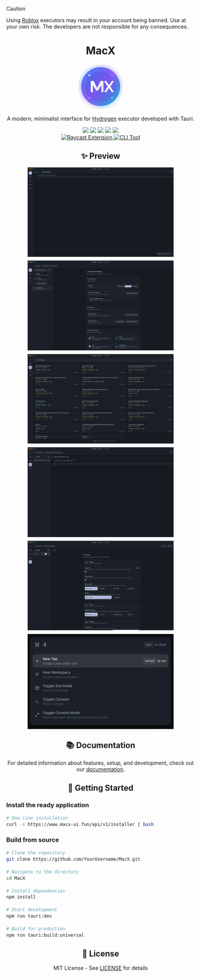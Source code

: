 > [!CAUTION]
> Using [Roblox](https://www.roblox.com) executors may result in your account being banned. Use at your own risk. The developers are not responsible for any consequences.

# <div align="center">MacX</div>

<div align="center">
  <img src="public/MacX-logo.svg" alt="MacX" width="120" />
</div>

<div align="center">
  <p>A modern, minimalist interface for <a href="https://www.hydrogen.lat/">Hydrogen</a> executor developed with Tauri.</p>
</div>

<div align="center">
  <img src="https://img.shields.io/badge/Tauri-FFC131?style=for-the-badge&logo=Tauri&logoColor=white" />
  <img src="https://img.shields.io/badge/React-20232A?style=for-the-badge&logo=react&logoColor=61DAFB" />
  <img src="https://img.shields.io/badge/TypeScript-007ACC?style=for-the-badge&logo=typescript&logoColor=white" />
  <img src="https://img.shields.io/badge/Tailwind_CSS-38B2AC?style=for-the-badge&logo=tailwind-css&logoColor=white" />
  <img src="https://img.shields.io/badge/Rust-000000?style=for-the-badge&logo=rust&logoColor=white" />
</div>

<div align="center">
  <a href="raycast/macx/README.md">
    <img src="https://img.shields.io/badge/Raycast_Extension-FF6363?style=for-the-badge&logo=raycast&logoColor=white" alt="Raycast Extension" />
  </a>
  <a href="cli/README.md">
    <img src="https://img.shields.io/npm/v/macx-cli-tool?style=for-the-badge&color=dee0ef" alt="CLI Tool" />
  </a>
</div>

## <div align="center">✨ Preview</div>

<div align="center">
  <div style="display: flex; justify-content: center; gap: 10px; flex-wrap: wrap;">
    <img src=".github/assets/preview_1.png" alt="MacX Editor" width="390" />
    <img src=".github/assets/preview_2.png" alt="MacX Settings" width="390" />
    <img src=".github/assets/preview_3.png" alt="MacX Scripts Library" width="390" />
    <img src=".github/assets/preview_4.png" alt="MacX Auto Execute" width="390" />
    <img src=".github/assets/preview_5.png" alt="MacX Fast Flags" width="390" />
    <img src=".github/assets/preview_6.png" alt="MacX command palette" width="390" />
  </div>
</div>

## <div align="center">📚 Documentation</div>

<div align="center">
  <p>For detailed information about features, setup, and development, check out our <a href="docs/documentation.md">documentation</a>.</p>
</div>

## <div align="center">🚀 Getting Started</div>

### Install the ready application

```bash
# One-line installation
curl -s https://www.macx-ui.fun/api/v1/installer | bash
```

### Build from source

```bash
# Clone the repository
git clone https://github.com/YourUsername/MacX.git

# Navigate to the directory
cd MacX

# Install dependencies
npm install

# Start development
npm run tauri:dev

# Build for production
npm run tauri:build:universal
```

## <div align="center">📄 License</div>

<div align="center">
  MIT License - See <a href="LICENSE">LICENSE</a> for details
</div>
